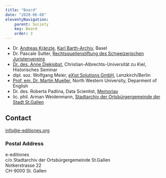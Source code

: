 ```yaml
---
title: "Board"
date: "2020-06-08"
eleventyNavigation:
    parent: Society
    key: Board
    order: 3
---
```


- Dr. [Andreas Kränzle](https://k-r.ch), [Karl Barth-Archiv](https://karlbarth.unibas.ch/de/), Basel
- Dr. Pascale Sutter, [Rechtsquellenstiftung des Schweizerischen Juristenvereins](https://www.ssrq-sds-fds.ch/home/)
- [Dr. des. Anne Diekjobst](https://www.histsem.uni-kiel.de/de/das-institut-1/abteilungen/professur-fuer-geschichte-des-spaeten-mittelalters-sowie-wirtschafts-und-sozialgeschichte/team/anne-diekjobst), Christian-Albrechts-Universität zu Kiel, Historisches Seminar
- dipl. soz. Wolfgang Meier, [eXist Solutions GmbH](http://existsolutions.com/index.html), Lenzkirch/Berlin
- [Prof. em. Dr. Martin Mueller](https://english.northwestern.edu/people/faculty/emeritus/martin-mueller.html), North Western University, Deparment of English
- Dr. des. Roberta Padlina, Data Scientist, [Memoriav](https://www.memoriav.ch/)
- lic. phil. Arman Weidenmann, [Stadtarchiv der Ortsbürgergemeinde der Stadt St.Gallen](https://stadtarchiv.ch/)

## Contact

[info@e-editiones.org](mailto:info@e-editiones.org)

### Postal Address

e-editiones  
c/o Stadtarchiv der Ortsbürgergemeinde St.Gallen  
Notkerstrasse 22  
CH-9000 St. Gallen
